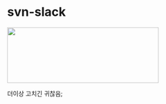 # svn-slack

<img style="width:350px; height:129px;" src="https://slack-files.com/files-tmb/T04G0EY86-F055YPCAR-ec7229080b/svnslack_360.png">

더이상 고치긴 귀찮음;

